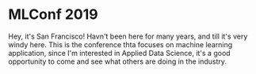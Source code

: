 # MLConf 2019

Hey, it's San Francisco! Havn't been here for many years, and till it's very windy here. This is the conference thta focuses on machine learning application, since I'm interested in Applied Data Science, it's a good opportunity to come and see what others are doing in the industry.

